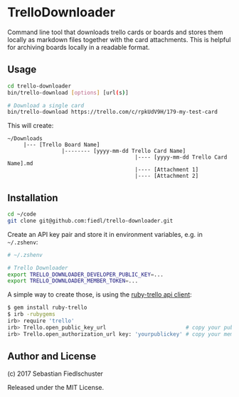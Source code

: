 # TrelloDownloader

Command line tool that downloads trello cards or boards and stores them locally as markdown files together with the card attachments. This is helpful for archiving boards locally in a readable format.

## Usage

```bash
cd trello-downloader
bin/trello-download [options] [url(s)]

# Download a single card
bin/trello-download https://trello.com/c/rpkUdV9H/179-my-test-card
```

This will create:

```
~/Downloads
     |--- [Trello Board Name]
                 |-------- [yyyy-mm-dd Trello Card Name]
                                        |---- [yyyy-mm-dd Trello Card Name].md
                                        |---- [Attachment 1]
                                        |---- [Attachment 2]
```

## Installation

```bash
cd ~/code
git clone git@github.com:fiedl/trello-downloader.git
```

Create an API key pair and store it in environment variables, e.g. in `~/.zshenv`:

```bash
# ~/.zshenv

# Trello Downloader
export TRELLO_DOWNLOADER_DEVELOPER_PUBLIC_KEY=...
export TRELLO_DOWNLOADER_MEMBER_TOKEN=...
```

A simple way to create those, is using the [ruby-trello api client](https://github.com/jeremytregunna/ruby-trello):

```bash
$ gem install ruby-trello
$ irb -rubygems
irb> require 'trello'
irb> Trello.open_public_key_url                         # copy your public key
irb> Trello.open_authorization_url key: 'yourpublickey' # copy your member token
```



## Author and License

(c) 2017 Sebastian Fiedlschuster

Released under the MIT License.